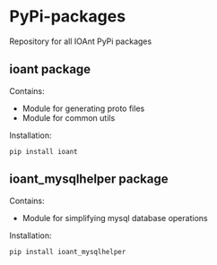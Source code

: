 # PyPi-packages
Repository for all IOAnt PyPi packages

## ioant package
Contains:
- Module for generating proto files
- Module for common utils

Installation:
```shell
pip install ioant
```

## ioant_mysqlhelper package
Contains:
- Module for simplifying mysql database operations

Installation:
```shell
pip install ioant_mysqlhelper
```
